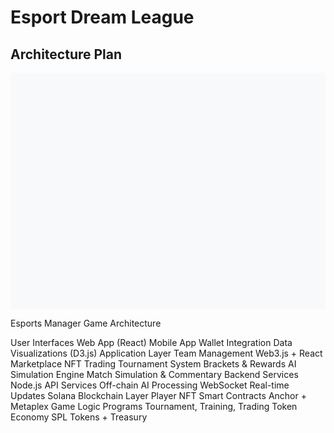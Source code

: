 # Esport Dream League

## Architecture Plan
<svg xmlns="http://www.w3.org/2000/svg" viewBox="0 0 800 600">
  <!-- Background -->
  <rect width="800" height="600" fill="#f8f9fa" />
  
  <!-- Title -->
  <text x="400" y="40" font-family="Arial" font-size="24" text-anchor="middle" font-weight="bold">Esports Manager Game Architecture</text>
  
  <!-- User Layer -->
  <rect x="50" y="80" width="700" height="80" rx="10" fill="#e3f2fd" stroke="#2196f3" stroke-width="2" />
  <text x="400" y="120" font-family="Arial" font-size="18" text-anchor="middle" font-weight="bold">User Interfaces</text>
  <rect x="80" y="140" width="120" height="30" rx="5" fill="#bbdefb" stroke="#1e88e5" stroke-width="1" />
  <text x="140" y="160" font-family="Arial" font-size="12" text-anchor="middle">Web App (React)</text>
  <rect x="230" y="140" width="120" height="30" rx="5" fill="#bbdefb" stroke="#1e88e5" stroke-width="1" />
  <text x="290" y="160" font-family="Arial" font-size="12" text-anchor="middle">Mobile App</text>
  <rect x="380" y="140" width="120" height="30" rx="5" fill="#bbdefb" stroke="#1e88e5" stroke-width="1" />
  <text x="440" y="160" font-family="Arial" font-size="12" text-anchor="middle">Wallet Integration</text>
  <rect x="530" y="140" width="190" height="30" rx="5" fill="#bbdefb" stroke="#1e88e5" stroke-width="1" />
  <text x="625" y="160" font-family="Arial" font-size="12" text-anchor="middle">Data Visualizations (D3.js)</text>
  
  <!-- Application Layer -->
  <rect x="50" y="180" width="700" height="120" rx="10" fill="#e8f5e9" stroke="#4caf50" stroke-width="2" />
  <text x="400" y="210" font-family="Arial" font-size="18" text-anchor="middle" font-weight="bold">Application Layer</text>
  <rect x="80" y="230" width="120" height="60" rx="5" fill="#c8e6c9" stroke="#43a047" stroke-width="1" />
  <text x="140" y="255" font-family="Arial" font-size="12" text-anchor="middle">Team Management</text>
  <text x="140" y="275" font-family="Arial" font-size="10" text-anchor="middle">Web3.js + React</text>
  
  <rect x="230" y="230" width="120" height="60" rx="5" fill="#c8e6c9" stroke="#43a047" stroke-width="1" />
  <text x="290" y="255" font-family="Arial" font-size="12" text-anchor="middle">Marketplace</text>
  <text x="290" y="275" font-family="Arial" font-size="10" text-anchor="middle">NFT Trading</text>
  
  <rect x="380" y="230" width="120" height="60" rx="5" fill="#c8e6c9" stroke="#43a047" stroke-width="1" />
  <text x="440" y="255" font-family="Arial" font-size="12" text-anchor="middle">Tournament System</text>
  <text x="440" y="275" font-family="Arial" font-size="10" text-anchor="middle">Brackets & Rewards</text>
  
  <rect x="530" y="230" width="190" height="60" rx="5" fill="#c8e6c9" stroke="#43a047" stroke-width="1" />
  <text x="625" y="255" font-family="Arial" font-size="12" text-anchor="middle">AI Simulation Engine</text>
  <text x="625" y="275" font-family="Arial" font-size="10" text-anchor="middle">Match Simulation & Commentary</text>
  
  <!-- Backend Services Layer -->
  <rect x="50" y="320" width="700" height="100" rx="10" fill="#fff3e0" stroke="#ff9800" stroke-width="2" />
  <text x="400" y="350" font-family="Arial" font-size="18" text-anchor="middle" font-weight="bold">Backend Services</text>
  <rect x="100" y="370" width="160" height="40" rx="5" fill="#ffe0b2" stroke="#f57c00" stroke-width="1" />
  <text x="180" y="395" font-family="Arial" font-size="12" text-anchor="middle">Node.js API Services</text>
  
  <rect x="320" y="370" width="160" height="40" rx="5" fill="#ffe0b2" stroke="#f57c00" stroke-width="1" />
  <text x="400" y="395" font-family="Arial" font-size="12" text-anchor="middle">Off-chain AI Processing</text>
  
  <rect x="540" y="370" width="160" height="40" rx="5" fill="#ffe0b2" stroke="#f57c00" stroke-width="1" />
  <text x="620" y="395" font-family="Arial" font-size="12" text-anchor="middle">WebSocket Real-time Updates</text>
  
  <!-- Blockchain Layer -->
  <rect x="50" y="440" width="700" height="130" rx="10" fill="#e1f5fe" stroke="#03a9f4" stroke-width="2" />
  <text x="400" y="470" font-family="Arial" font-size="18" text-anchor="middle" font-weight="bold">Solana Blockchain Layer</text>
  
  <rect x="80" y="490" width="180" height="60" rx="5" fill="#b3e5fc" stroke="#0288d1" stroke-width="1" />
  <text x="170" y="515" font-family="Arial" font-size="12" text-anchor="middle">Player NFT Smart Contracts</text>
  <text x="170" y="535" font-family="Arial" font-size="10" text-anchor="middle">Anchor + Metaplex</text>
  
  <rect x="320" y="490" width="180" height="60" rx="5" fill="#b3e5fc" stroke="#0288d1" stroke-width="1" />
  <text x="410" y="515" font-family="Arial" font-size="12" text-anchor="middle">Game Logic Programs</text>
  <text x="410" y="535" font-family="Arial" font-size="10" text-anchor="middle">Tournament, Training, Trading</text>
  
  <rect x="560" y="490" width="180" height="60" rx="5" fill="#b3e5fc" stroke="#0288d1" stroke-width="1" />
  <text x="650" y="515" font-family="Arial" font-size="12" text-anchor="middle">Token Economy</text>
  <text x="650" y="535" font-family="Arial" font-size="10" text-anchor="middle">SPL Tokens + Treasury</text>
  
  <!-- Connection lines -->
  <!-- User to Application -->
  <line x1="400" y1="160" x2="400" y2="180" stroke="#666" stroke-width="2" stroke-dasharray="5,5" />
  
  <!-- Application to Backend -->
  <line x1="400" y1="300" x2="400" y2="320" stroke="#666" stroke-width="2" stroke-dasharray="5,5" />
  
  <!-- Backend to Blockchain -->
  <line x1="400" y1="420" x2="400" y2="440" stroke="#666" stroke-width="2" stroke-dasharray="5,5" />
  
  <!-- AI Engine to Off-chain processing -->
  <line x1="600" y1="290" x2="400" y2="370" stroke="#666" stroke-width="1" stroke-dasharray="3,3" />
</svg>

